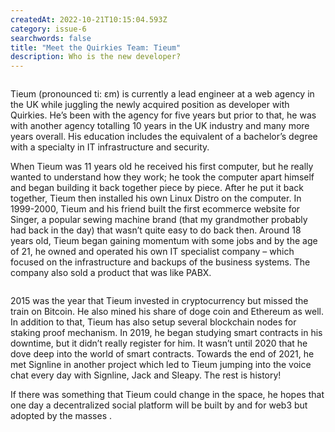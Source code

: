 ```yaml
---
createdAt: 2022-10-21T10:15:04.593Z
category: issue-6
searchwords: false
title: "Meet the Quirkies Team: Tieum"
description: Who is the new developer?
---
```

<img src="/img/622.png" alt="" title="" class="wrap right size_md vertical"/>

Tieum (pronounced ti: ɛm) is currently a lead engineer at a web agency in the UK while juggling the newly acquired position as developer with Quirkies. He’s been with the agency for five years but prior to that, he was with another agency totalling 10 years in the UK industry and many more years overall. His education includes the equivalent of a bachelor’s degree with a specialty in IT infrastructure and security.

When Tieum was 11 years old he received his first computer, but he really wanted to understand how they work; he took the computer apart himself and began building it back together piece by piece. After he put it back together, Tieum then installed his own Linux Distro on the computer. In 1999-2000, Tieum and his friend built the first ecommerce website for Singer, a popular sewing machine brand (that my grandmother probably had back in the day) that wasn’t quite easy to do back then. Around 18 years old, Tieum began gaining momentum with some jobs and by the age of 21, he owned and operated his own IT specialist company – which focused on the infrastructure and backups of the business systems. The company also sold a product that was like PABX.

<img src="/img/20220831_1758162.jpg" alt="" title="" class="wrap left size_md horizontal"/>

2015 was the year that Tieum invested in cryptocurrency but missed the train on Bitcoin. He also mined his share of doge coin and Ethereum as well. In addition to that, Tieum has also setup several blockchain nodes for staking proof mechanism. In 2019, he began studying smart contracts in his downtime, but it didn’t really register for him. It wasn’t until 2020 that he dove deep into the world of smart contracts. Towards the end of 2021, he met Signline in another project which led to Tieum jumping into the voice chat every day with Signline, Jack and Sleapy. The rest is history!

If there was something that Tieum could change in the space, he hopes that one day a decentralized social platform will be built by and for web3 but adopted by the masses .